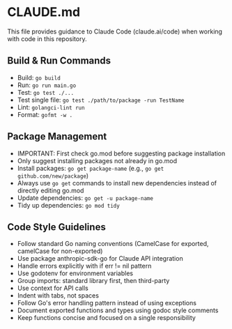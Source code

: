 # CLAUDE.md

This file provides guidance to Claude Code (claude.ai/code) when working with code in this repository.

## Build & Run Commands
- Build: `go build`
- Run: `go run main.go`
- Test: `go test ./...`
- Test single file: `go test ./path/to/package -run TestName`
- Lint: `golangci-lint run`
- Format: `gofmt -w .`

## Package Management
- IMPORTANT: First check go.mod before suggesting package installation
- Only suggest installing packages not already in go.mod
- Install packages: `go get package-name` (e.g., `go get github.com/new/package`)
- Always use `go get` commands to install new dependencies instead of directly editing go.mod
- Update dependencies: `go get -u package-name`
- Tidy up dependencies: `go mod tidy`

## Code Style Guidelines
- Follow standard Go naming conventions (CamelCase for exported, camelCase for non-exported)
- Use package anthropic-sdk-go for Claude API integration
- Handle errors explicitly with if err != nil pattern
- Use godotenv for environment variables
- Group imports: standard library first, then third-party
- Use context for API calls
- Indent with tabs, not spaces
- Follow Go's error handling pattern instead of using exceptions
- Document exported functions and types using godoc style comments
- Keep functions concise and focused on a single responsibility